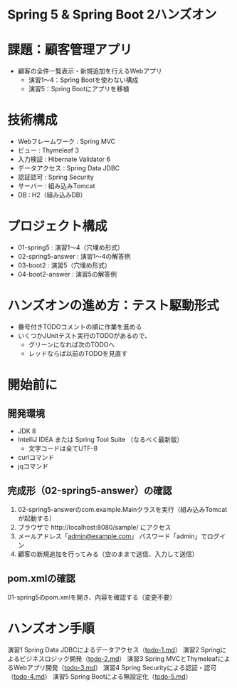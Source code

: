 Spring 5 & Spring Boot 2ハンズオン
================================

# 課題：顧客管理アプリ
- 顧客の全件一覧表示・新規追加を行えるWebアプリ
    - 演習1〜4：Spring Bootを使わない構成
    - 演習5：Spring Bootにアプリを移植

# 技術構成
- Webフレームワーク : Spring MVC
- ビュー : Thymeleaf 3
- 入力検証 : Hibernate Validator 6
- データアクセス : Spring Data JDBC
- 認証認可 : Spring Security
- サーバー : 組み込みTomcat
- DB : H2（組み込みDB）

# プロジェクト構成
- 01-spring5 : 演習1〜4（穴埋め形式）
- 02-spring5-answer : 演習1〜4の解答例
- 03-boot2 : 演習5（穴埋め形式）
- 04-boot2-answer : 演習5の解答例
    
# ハンズオンの進め方：テスト駆動形式
- 番号付きTODOコメントの順に作業を進める
- いくつかJUnitテスト実行のTODOがあるので、
    - グリーンになれば次のTODOへ
    - レッドならば以前のTODOを見直す

# 開始前に

## 開発環境
- JDK 8
- IntelliJ IDEA または Spring Tool Suite （なるべく最新版）
    - 文字コードは全てUTF-8
- curlコマンド
- jqコマンド

## 完成形（02-spring5-answer）の確認
1. 02-spring5-answerのcom.example.Mainクラスを実行（組み込みTomcatが起動する）
2. ブラウザで http://localhost:8080/sample/ にアクセス
3. メールアドレス「admin@example.com」 パスワード「admin」でログイン
4. 顧客の新規追加を行ってみる（空のままで送信、入力して送信）

## pom.xmlの確認
01-spring5のpom.xmlを開き、内容を確認する（変更不要）

# ハンズオン手順
演習1 Spring Data JDBCによるデータアクセス（[todo-1.md](01-spring5/todo-1.md)）
演習2 Springによるビジネスロジック開発（[todo-2.md](01-spring5/todo-2.md)）
演習3 Spring MVCとThymeleafによるWebアプリ開発（[todo-3.md](01-spring5/todo-3.md)）
演習4 Spring Securityによる認証・認可（[todo-4.md](01-spring5/todo-4.md)）
演習5 Spring Bootによる無設定化（[todo-5.md](03-boot2/todo-5.md)）
